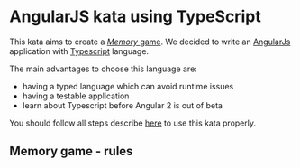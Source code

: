 # AngularJS kata using TypeScript

This kata aims to create a [_Memory_ game](https://en.wikipedia.org/wiki/Concentration_%28game%29).
We decided to write an [AngularJs](https://angularjs.org/) application with [Typescript](https://www.typescriptlang.org/) language.

The main advantages to choose this language are:
- having a typed language which can avoid runtime issues
- having a testable application
- learn about Typescript before Angular 2 is out of beta 

You should follow all steps describe [here](#) to use this kata properly.

## Memory game - rules

